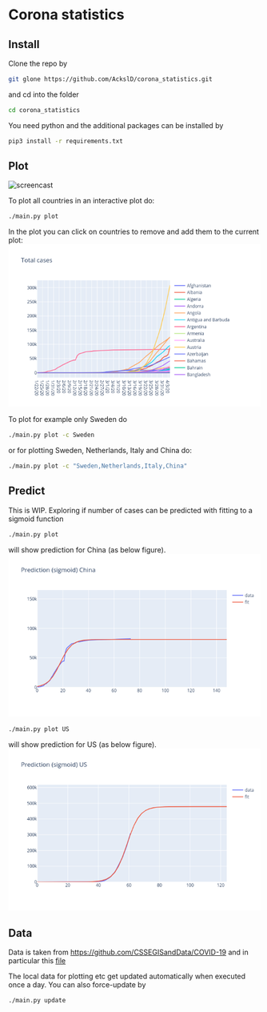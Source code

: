 # Corona statistics

## Install
Clone the repo by
```sh
git glone https://github.com/AckslD/corona_statistics.git
```
and cd into the folder
```sh
cd corona_statistics
```

You need python and the additional packages can be installed by
```sh
pip3 install -r requirements.txt
```

## Plot
![screencast](img/corona_plot.gif)

To plot all countries in an interactive plot do:
```sh
./main.py plot
```
In the plot you can click on countries to remove and add them to the current plot:
![all_cases](img/all_cases.png)


To plot for example only Sweden do
```sh
./main.py plot -c Sweden
```
or for plotting Sweden, Netherlands, Italy and China do:
```sh
./main.py plot -c "Sweden,Netherlands,Italy,China"
```

## Predict
This is WIP. Exploring if number of cases can be predicted with fitting to a sigmoid function
```sh
./main.py plot
```
will show prediction for China (as below figure).
![china](img/china_predict.png)

```sh
./main.py plot US
```
will show prediction for US (as below figure).
![us](img/us_predict.png)

## Data
Data is taken from https://github.com/CSSEGISandData/COVID-19 and in particular this [file](https://github.com/CSSEGISandData/COVID-19/blob/master/csse_covid_19_data/csse_covid_19_time_series/time_series_covid19_confirmed_global.csv)

The local data for plotting etc get updated automatically when executed once a day. You can also force-update by
```sh
./main.py update
```
